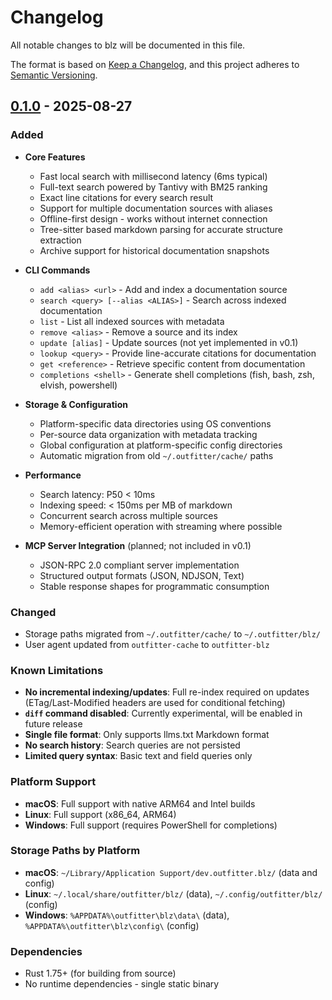 # Changelog

All notable changes to blz will be documented in this file.

The format is based on [Keep a Changelog](https://keepachangelog.com/en/1.0.0/),
and this project adheres to [Semantic Versioning](https://semver.org/spec/v2.0.0.html).

## [0.1.0] - 2025-08-27

### Added

- **Core Features**
  - Fast local search with millisecond latency (6ms typical)
  - Full-text search powered by Tantivy with BM25 ranking
  - Exact line citations for every search result
  - Support for multiple documentation sources with aliases
  - Offline-first design - works without internet connection
  - Tree-sitter based markdown parsing for accurate structure extraction
  - Archive support for historical documentation snapshots

- **CLI Commands**
  - `add <alias> <url>` - Add and index a documentation source
  - `search <query> [--alias <ALIAS>]` - Search across indexed documentation
  - `list` - List all indexed sources with metadata
  - `remove <alias>` - Remove a source and its index
  - `update [alias]` - Update sources (not yet implemented in v0.1)
  - `lookup <query>` - Provide line-accurate citations for documentation
  - `get <reference>` - Retrieve specific content from documentation
  - `completions <shell>` - Generate shell completions (fish, bash, zsh, elvish, powershell)
- **Storage & Configuration**
  - Platform-specific data directories using OS conventions
  - Per-source data organization with metadata tracking
  - Global configuration at platform-specific config directories
  - Automatic migration from old `~/.outfitter/cache/` paths

- **Performance**
  - Search latency: P50 < 10ms
  - Indexing speed: < 150ms per MB of markdown
  - Concurrent search across multiple sources
  - Memory-efficient operation with streaming where possible

- **MCP Server Integration** (planned; not included in v0.1)
  - JSON-RPC 2.0 compliant server implementation
  - Structured output formats (JSON, NDJSON, Text)
  - Stable response shapes for programmatic consumption

### Changed

- Storage paths migrated from `~/.outfitter/cache/` to `~/.outfitter/blz/`
- User agent updated from `outfitter-cache` to `outfitter-blz`

### Known Limitations

- **No incremental indexing/updates**: Full re-index required on updates (ETag/Last-Modified headers are used for conditional fetching)
- **`diff` command disabled**: Currently experimental, will be enabled in future release
- **Single file format**: Only supports llms.txt Markdown format
- **No search history**: Search queries are not persisted
- **Limited query syntax**: Basic text and field queries only

### Platform Support

- **macOS**: Full support with native ARM64 and Intel builds
- **Linux**: Full support (x86_64, ARM64)
- **Windows**: Full support (requires PowerShell for completions)

### Storage Paths by Platform

- **macOS**: `~/Library/Application Support/dev.outfitter.blz/` (data and config)
- **Linux**: `~/.local/share/outfitter/blz/` (data), `~/.config/outfitter/blz/` (config)
- **Windows**: `%APPDATA%\outfitter\blz\data\` (data), `%APPDATA%\outfitter\blz\config\` (config)

### Dependencies

- Rust 1.75+ (for building from source)
- No runtime dependencies - single static binary

[0.1.0]: https://github.com/outfitter-dev/blz/releases/tag/v0.1.0